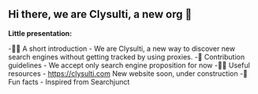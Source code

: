 ## Hi there, we are Clysulti, a new org 👋



**Little presentation:**

-🙋‍♀️ A short introduction - We are Clysulti, a new way to discover new search engines without getting tracked by using proxies.
-🌈 Contribution guidelines - We accept only search engine proposition for now
-👩‍💻 Useful resources - https://clysulti.com New website soon, under construction
-🍿 Fun facts - Inspired from Searchjunct

